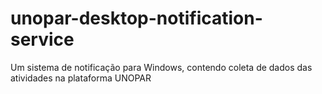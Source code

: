 # unopar-desktop-notification-service
Um sistema de notificação para Windows, contendo coleta de dados das atividades na plataforma UNOPAR
